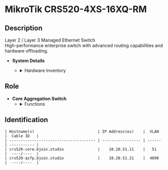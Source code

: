 # MikroTik CRS520-4XS-16XQ-RM

## Description
Layer 2 / Layer 3 Managed Ethernet Switch  
High-performance enterprise switch with advanced routing capabilities and hardware offloading.

- **System Details**
    - <details>
        <summary>Hardware Inventory</summary>

        <details>
        <summary>Ports</summary>

            - 16x 100Gb QSFP28  
            - 4x 25Gb SFP28  
            - 2x 1Gb RJ45 Ethernet  
            - 1x RJ45 Console

        </details>

        <details>
        <summary>CPU</summary>

            - Quad-core ARM AL52400 @ 2GHz

        </details>

        <details>
        <summary>RAM</summary>

            - 4GB DDR4

        </details>

        <details>
        <summary>Storage</summary>

            - 128MB NAND

        </details>

        <details>
        <summary>Power</summary>

            - Dual hot-swappable AC inputs  
            - Max consumption: 183W  
            - 4x hot-swappable fans

        </details>

        <details>
        <summary>Operating System</summary>

            - RouterOS v7 (License Level 5)

        </details>

        <details>
        <summary>Manual</summary>

            - [CRS520-4XS-16XQ-RM Manual](https://help.mikrotik.com/docs/display/UM/CRS520-4XS-16XQ-RM)

        </details>

    </details>

## Role
- **Core Aggregation Switch**
    - <details>
        <summary>Functions</summary>

        - Aggregates high-speed uplinks from hypervisors and storage  
        - Handles Layer 3 routing with hardware offload  
        - Supports OSPF/BGP, ACLs, Jumbo frames, and VPNs

        </details>
    </details>

## Identification
```
| Hostname(s)                            | IP Address(es)    |  VLAN  |  Cable ID   |
| -------------------------------------- | ----------------- | ------ | ----------- |
| crs520-core.bjoin.studio               |    10.20.51.11    |   51   |  ----/----  |
| crs520-qsfp.bjoin.studio               |    10.20.51.21    |  4090  |  ----/----  |
```